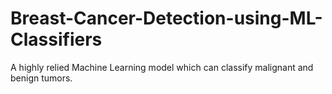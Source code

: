 # Breast-Cancer-Detection-using-ML-Classifiers
A highly relied Machine Learning model which can classify malignant and benign tumors.
